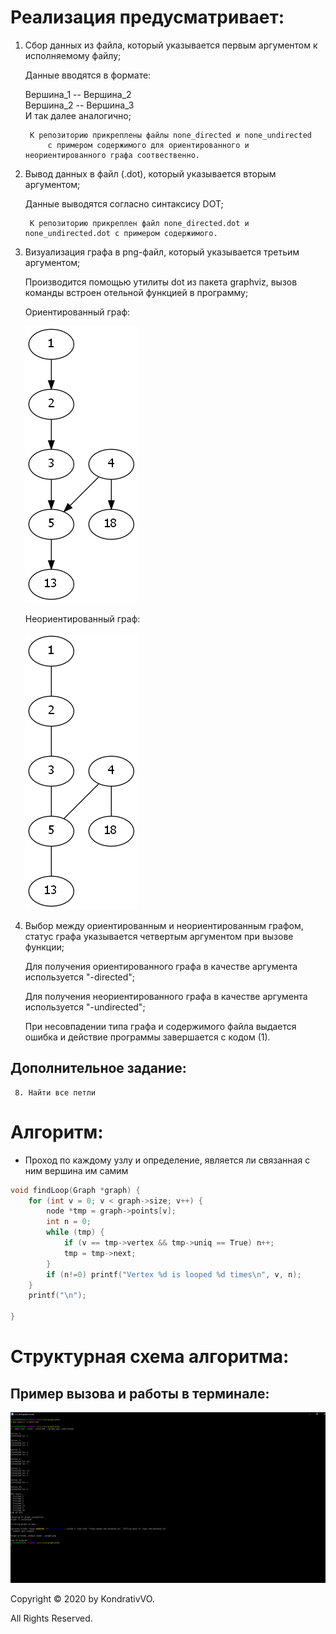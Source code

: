 

# Реализация предусматривает:

1) Cбор данных из файла, который указывается первым аргументом к исполняемому файлу;

	Данные вводятся в формате:
	
	Вершина_1 -- Вершина_2                                                                                                                     
        Вершина_2 -- Вершина_3                                                                                                                      
        И так далее аналогично;
	
	
		К репозиторию прикреплены файлы none_directed и none_undirected 
			c примером содержимого для ориентированного и неориентированного графа соотвественно.


2) Вывод данных в файл (.dot), который указывается вторым аргументом;

	Данные выводятся согласно синтаксису DOT;

		К репозиторию прикреплен файл none_directed.dot и none_undirected.dot c примером содержимого.


3) Визуализация графа в png-файл, который указывается третьим аргументом;

	Производится помощью утилиты dot из пакета graphviz, вызов команды встроен отельной функцией в программу;

	Ориентированный граф:
	
	![Alt-текст](https://github.com/Kobanoss/FLaTA/blob/master/graph_flata/none_directed.png)	
	
	Неориентированный граф:
	
	![Alt-текст](https://github.com/Kobanoss/FLaTA/blob/master/graph_flata/none_undirected.png)




4) Выбор между ориентированным и неориентированным графом, статус графа указывается четвертым аргументом при вызове функции;

	Для получения ориентированного графа в качестве аргумента используется "-directed";
	
	Для получения неориентированного графа в качестве аргумента используется "-undirected";
	
	
	При несовпадении типа графа и содержимого файла выдается ошибка и действие программы завершается с кодом (1).


## Дополнительное задание: 
	 8. Найти все петли

# Алгоритм: 
- Проход по каждому узлу и определение, является ли связанная с ним вершина им самим		
``` C
void findLoop(Graph *graph) {
    for (int v = 0; v < graph->size; v++) {
        node *tmp = graph->points[v];
        int n = 0;
        while (tmp) {
            if (v == tmp->vertex && tmp->uniq == True) n++;
            tmp = tmp->next;
        }
        if (n!=0) printf("Vertex %d is looped %d times\n", v, n);
    }
    printf("\n");

}
```
# Структурная схема алгоритма: 


## Пример вызова и работы в терминале: 

![Alt-текст](https://github.com/Kobanoss/FLaTA/blob/master/graph_flata/term.png)


Copyright © 2020 by KondrativVO. 

All Rights Reserved.
